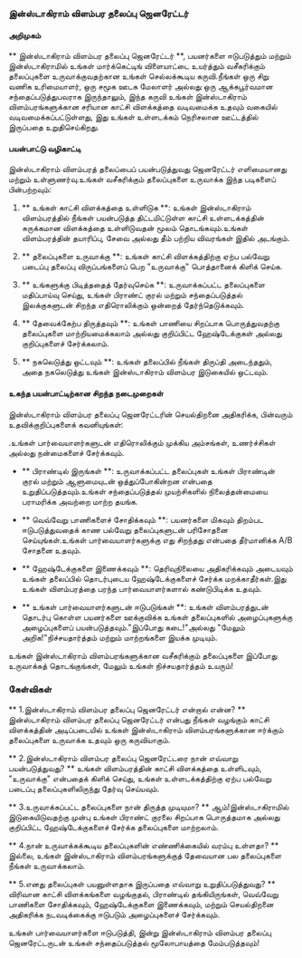 ### இன்ஸ்டாகிராம் விளம்பர தலைப்பு ஜெனரேட்டர்

#### அறிமுகம்
** இன்ஸ்டாகிராம் விளம்பர தலைப்பு ஜெனரேட்டர் **, பயனர்களை ஈடுபடுத்தும் மற்றும் இன்ஸ்டாகிராமில் உங்கள் மார்க்கெட்டிங் விளையாட்டை உயர்த்தும் வசீகரிக்கும் தலைப்புகளை உருவாக்குவதற்கான உங்கள் செல்லக்கூடிய கருவி.நீங்கள் ஒரு சிறு வணிக உரிமையாளர், ஒரு சமூக ஊடக மேலாளர் அல்லது ஒரு ஆக்கபூர்வமான சந்தைப்படுத்துபவராக இருந்தாலும், இந்த கருவி உங்கள் இன்ஸ்டாகிராம் விளம்பரங்களுக்கான சரியான காட்சி விளக்கத்தை வடிவமைக்க உதவும் வகையில் வடிவமைக்கப்பட்டுள்ளது, இது உங்கள் உள்ளடக்கம் நெரிசலான ஊட்டத்தில் இருப்பதை உறுதிசெய்கிறது.

#### பயன்பாட்டு வழிகாட்டி
இன்ஸ்டாகிராம் விளம்பரத் தலைப்பைப் பயன்படுத்துவது ஜெனரேட்டர் எளிமையானது மற்றும் உள்ளுணர்வு.உங்கள் வசீகரிக்கும் தலைப்புகளை உருவாக்க இந்த படிகளைப் பின்பற்றவும்:

1. ** உங்கள் காட்சி விளக்கத்தை உள்ளிடுக **: உங்கள் இன்ஸ்டாகிராம் விளம்பரத்தில் நீங்கள் பயன்படுத்த திட்டமிட்டுள்ள காட்சி உள்ளடக்கத்தின் சுருக்கமான விளக்கத்தை உள்ளிடுவதன் மூலம் தொடங்கவும்.உங்கள் விளம்பரத்தின் தயாரிப்பு, சேவை அல்லது தீம் பற்றிய விவரங்கள் இதில் அடங்கும்.

2. ** தலைப்புகளை உருவாக்கு **: உங்கள் காட்சி விளக்கத்திற்கு ஏற்ப பல்வேறு படைப்பு தலைப்பு விருப்பங்களைப் பெற "உருவாக்கு" பொத்தானைக் கிளிக் செய்க.

3. ** உங்களுக்கு பிடித்ததைத் தேர்வுசெய்க **: உருவாக்கப்பட்ட தலைப்புகளை மதிப்பாய்வு செய்து, உங்கள் பிராண்ட் குரல் மற்றும் சந்தைப்படுத்தல் இலக்குகளுடன் சிறந்த எதிரொலிக்கும் ஒன்றைத் தேர்ந்தெடுக்கவும்.

4. ** தேவைக்கேற்ப திருத்தவும் **: உங்கள் பாணியை சிறப்பாக பொருத்துவதற்கு தலைப்புகளை மாற்றியமைக்கலாம் அல்லது குறிப்பிட்ட ஹேஷ்டேக்குகள் அல்லது குறிப்புகளைச் சேர்க்கலாம்.

5. ** நகலெடுத்து ஒட்டவும் **: உங்கள் தலைப்பில் நீங்கள் திருப்தி அடைந்ததும், அதை நகலெடுத்து உங்கள் இன்ஸ்டாகிராம் விளம்பர இடுகையில் ஒட்டவும்.

#### உகந்த பயன்பாட்டிற்கான சிறந்த நடைமுறைகள்
இன்ஸ்டாகிராம் விளம்பர தலைப்பு ஜெனரேட்டரின் செயல்திறனை அதிகரிக்க, பின்வரும் உதவிக்குறிப்புகளைக் கவனியுங்கள்:

.உங்கள் பார்வையாளர்களுடன் எதிரொலிக்கும் முக்கிய அம்சங்கள், உணர்ச்சிகள் அல்லது நன்மைகளைச் சேர்க்கவும்.

- ** பிராண்டில் இருங்கள் **: உருவாக்கப்பட்ட தலைப்புகள் உங்கள் பிராண்டின் குரல் மற்றும் ஆளுமையுடன் ஒத்துப்போகின்றன என்பதை உறுதிப்படுத்தவும்.உங்கள் சந்தைப்படுத்தல் முயற்சிகளில் நிலைத்தன்மையை பராமரிக்க அவற்றை மாற்ற தயங்க.

- ** வெவ்வேறு பாணிகளைச் சோதிக்கவும் **: பயனர்களை மிகவும் திறம்பட ஈடுபடுத்துவதைக் காண பல்வேறு தலைப்புகளுடன் பரிசோதனை செய்யுங்கள்.உங்கள் பார்வையாளர்களுக்கு எது சிறந்தது என்பதை தீர்மானிக்க A/B சோதனை உதவும்.

- ** ஹேஷ்டேக்குகளை இணைக்கவும் **: தெரிவுநிலையை அதிகரிக்கவும் அடையவும் உங்கள் தலைப்பில் தொடர்புடைய ஹேஷ்டேக்குகளைச் சேர்க்க மறக்காதீர்கள்.இது உங்கள் விளம்பரத்தை பரந்த பார்வையாளர்களால் கண்டுபிடிக்க உதவும்.

- ** உங்கள் பார்வையாளர்களுடன் ஈடுபடுங்கள் **: உங்கள் விளம்பரத்துடன் தொடர்பு கொள்ள பயனர்களை ஊக்குவிக்க உங்கள் தலைப்புகளில் அழைப்புகளுக்கு அழைப்புகளைப் பயன்படுத்தவும்."இப்போது கடை!"அல்லது "மேலும் அறிக!"நிச்சயதார்த்தம் மற்றும் மாற்றங்களை இயக்க முடியும்.

உங்கள் இன்ஸ்டாகிராம் விளம்பரங்களுக்கான வசீகரிக்கும் தலைப்புகளை இப்போது உருவாக்கத் தொடங்குங்கள், மேலும் உங்கள் நிச்சயதார்த்தம் உயரும்!

### கேள்விகள்

** 1.இன்ஸ்டாகிராம் விளம்பர தலைப்பு ஜெனரேட்டர் என்றால் என்ன? **
இன்ஸ்டாகிராம் விளம்பர தலைப்பு ஜெனரேட்டர் என்பது நீங்கள் வழங்கும் காட்சி விளக்கத்தின் அடிப்படையில் உங்கள் இன்ஸ்டாகிராம் விளம்பரங்களுக்கான ஈர்க்கும் தலைப்புகளை உருவாக்க உதவும் ஒரு கருவியாகும்.

** 2.இன்ஸ்டாகிராம் விளம்பர தலைப்பு ஜெனரேட்டரை நான் எவ்வாறு பயன்படுத்துவது? **
உங்கள் விளம்பரத்தின் காட்சி விளக்கத்தை உள்ளிடவும், "உருவாக்கு" என்பதைக் கிளிக் செய்து, உங்கள் உள்ளடக்கத்திற்கு ஏற்ப பல்வேறு படைப்பு தலைப்புகளிலிருந்து தேர்வு செய்யவும்.

** 3.உருவாக்கப்பட்ட தலைப்புகளை நான் திருத்த முடியுமா? **
ஆம்!இன்ஸ்டாகிராமில் இடுகையிடுவதற்கு முன்பு உங்கள் பிராண்ட் குரலை சிறப்பாக பொருத்தமாக அல்லது குறிப்பிட்ட ஹேஷ்டேக்குகளைச் சேர்க்க தலைப்புகளை மாற்றலாம்.

** 4.நான் உருவாக்கக்கூடிய தலைப்புகளின் எண்ணிக்கையில் வரம்பு உள்ளதா? **
இல்லை, உங்கள் இன்ஸ்டாகிராம் விளம்பரங்களுக்குத் தேவையான பல தலைப்புகளை நீங்கள் உருவாக்கலாம்.

** 5.எனது தலைப்புகள் பயனுள்ளதாக இருப்பதை எவ்வாறு உறுதிப்படுத்துவது? **
விரிவான காட்சி விளக்கங்களை வழங்குதல், பிராண்டில் தங்கியிருங்கள், வெவ்வேறு பாணிகளை சோதிக்கவும், ஹேஷ்டேக்குகளை இணைக்கவும், மற்றும் செயல்திறனை அதிகரிக்க நடவடிக்கைக்கு ஈடுபடும் அழைப்புகளைச் சேர்க்கவும்.

உங்கள் பார்வையாளர்களை ஈடுபடுத்தி, இன்று இன்ஸ்டாகிராம் விளம்பர தலைப்பு ஜெனரேட்டருடன் உங்கள் சந்தைப்படுத்தல் மூலோபாயத்தை மேம்படுத்தவும்!